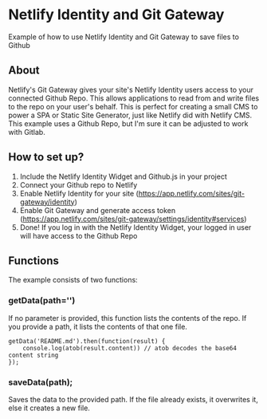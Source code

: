 # Netlify Identity and Git Gateway

Example of how to use Netlify Identity and Git Gateway to save files to Github

## About

Netlify's Git Gateway gives your site's Netlify Identity users access to your connected Github Repo. This allows applications to read from and write files to the repo on your user's behalf. This is perfect for creating a small CMS to power a SPA or Static Site Generator, just like Netlify did with Netlify CMS. This example uses a Github Repo, but I'm sure it can be adjusted to work with Gitlab.

## How to set up?

1. Include the Netlify Identity Widget and Github.js in your project
1. Connect your Github repo to Netlify
1. Enable Netlify Identity for your site (https://app.netlify.com/sites/git-gateway/identity)
1. Enable Git Gateway and generate access token (https://app.netlify.com/sites/git-gateway/settings/identity#services)
1. Done! If you log in with the Netlify Identity Widget, your logged in user will have access to the Github Repo

## Functions

The example consists of two functions:

### getData(path='')

If no parameter is provided, this function lists the contents of the repo. If you provide a path, it lists the contents of that one file.

```
getData('README.md').then(function(result) {
    console.log(atob(result.content)) // atob decodes the base64 content string
});
```

### saveData(path);

Saves the data to the provided path. If the file already exists, it overwrites it, else it creates a new file.
